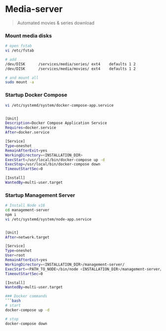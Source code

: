 # Media-server
> Automated movies & series download

### Mount media disks
```bash
# open fstab
vi /etc/fstab

# add
/dev/DISK      /services/media/series/ ext4    defaults 1 2
/dev/DISK      /services/media/movies/ ext4    defaults 1 2

# and mount all
sudo mount -a
```

### Startup Docker Compose

```bash
vi /etc/systemd/system/docker-compose-app.service


[Unit]
Description=Docker Compose Application Service
Requires=docker.service
After=docker.service

[Service]
Type=oneshot
RemainAfterExit=yes
WorkingDirectory=<INSTALLATION_DIR>
ExecStart=/usr/local/bin/docker-compose up -d
ExecStop=/usr/local/bin/docker-compose down
TimeoutStartSec=0

[Install]
WantedBy=multi-user.target
```

### Startup Management Server

```bash
# Install Node v16
cd management-server
npm i
vi /etc/systemd/system/node-app.service 


[Unit]
After=network.target

[Service]
Type=oneshot
User=root
RemainAfterExit=yes
WorkingDirectory=<INSTALLATION_DIR>/management-server/
ExecStart=<PATH_TO_NODE>/bin/node <INSTALLATION_DIR>/management-server/index.mjs
TimeoutStartSec=0

[Install]
WantedBy=multi-user.target

### Docker commands
```bash
# start
docker-compose up -d

# stop
docker-compose down
```